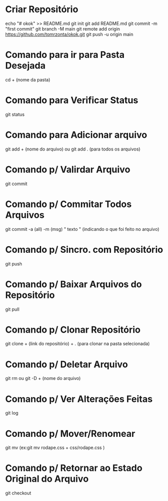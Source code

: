 # Criar Repositório

echo "# okok" >> README.md 
git init 
git add README.md 
git commit -m "first commit" 
git branch -M main 
git remote add origin https://github.com/tomrzonta/okok.git 
git push -u origin main 

# Comando para ir para Pasta Desejada

cd + (nome da pasta)

# Comando para Verificar Status

git status

# Comando para Adicionar arquivo 

git add + (nome do arquivo) ou
git add . (para todos os arquivos)

# Comando p/ Valirdar Arquivo

git commit

# Comando p/ Commitar Todos Arquivos

git commit -a (all) -m (msg) " texto " (indicando o que foi feito no arquivo)

# Comando p/ Sincro. com Repositório

git push

# Comando p/ Baixar Arquivos do Repositório

git pull

# Comando p/ Clonar Repositório

git clone + (link do repositório) + . (para clonar na pasta selecionada)

# Comando p/ Deletar Arquivo

git rm ou git -D + (nome do arquivo)

# Comando p/ Ver Alterações Feitas

git log

# Comando p/ Mover/Renomear

git mv (ex:git mv rodape.css + css/rodape.css )

# Comando p/ Retornar ao Estado Original do Arquivo

git checkout